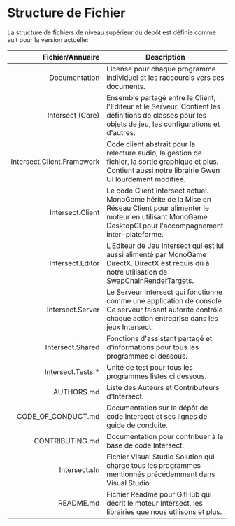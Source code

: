 # Structure de Fichier

La structure de fichiers de niveau supérieur du dépôt est définie comme suit pour la version actuelle:

|             Fichier/Annuaire | Description                                                                                                                                       |
|---------------------------:|---------------------------------------------------------------------------------------------------------------------------------------------------|
|              Documentation | License pour chaque programme individuel et les raccourcis vers ces documents.                                                                                |
|           Intersect (Core) | Ensemble partagé entre le Client, l'Editeur et le Serveur. Contient les définitions de classes pour les objets de jeu, les configurations et d'autres.                    |
| Intersect.Client.Framework | Code client abstrait pour la relecture audio, la gestion de fichier, la sortie graphique et plus. Contient aussi notre librairie Gwen UI lourdement modifiée.     |
|           Intersect.Client | Le code Client Intersect actuel. MonoGame hérite de la Mise en Réseau Client pour alimenter le moteur en utilisant MonoGame DesktopGl pour l'accompagnement inter-plateforme. |
|           Intersect.Editor | L'Editeur de Jeu Intersect qui est lui aussi alimenté par MonoGame DirectX. DirectX est requis dû à notre utilisation de SwapChainRenderTargets.                       |
|           Intersect.Server | Le Serveur Intersect qui fonctionne comme une application de console. Ce serveur faisant autorité contrôle chaque action entreprise dans les jeux Intersect.               |
|           Intersect.Shared | Fonctions d'assistant partagé et d'informations pour tous les programmes ci dessous.                                                                               |
|          Intersect.Tests.* | Unité de test pour tous les programmes listés ci dessous.                                                                                                |
|                 AUTHORS.md | Liste des Auteurs et Contributeurs d'Intersect.                                                                                                       |
|         CODE_OF_CONDUCT.md | Documentation sur le dépôt de code Intersect et ses lignes de guide de conduite.                                                                             |
|            CONTRIBUTING.md | Documentation pour contribuer à la base de code Intersect.                                                                                         |
|              Intersect.sln | Fichier Visual Studio Solution qui charge tous les programmes mentionnés précédemment dans Visual Studio.                                                       |
|                  README.md | Fichier Readme pour GitHub qui décrit le moteur Intersect, les librairies que nous utilisons et plus.                                                           |
